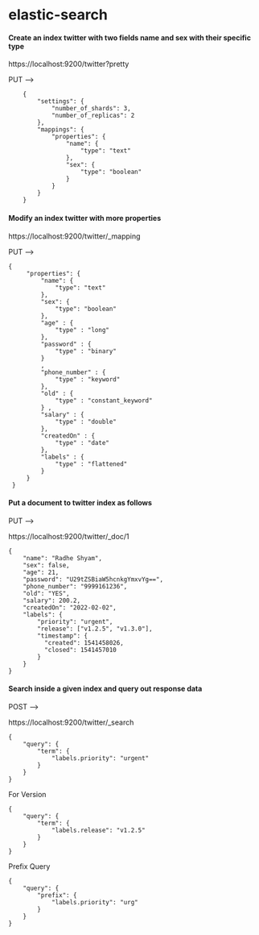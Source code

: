 # elastic-search

#### Create an index twitter with two fields name and sex with their specific type

https://localhost:9200/twitter?pretty

PUT --> 
```
    {
        "settings": {
            "number_of_shards": 3,
            "number_of_replicas": 2
        },
        "mappings": {
            "properties": {
                "name": {
                    "type": "text"
                },
                "sex": {
                    "type": "boolean"
                }
            }
        }
    }
```    
#### Modify an index twitter with more properties 

https://localhost:9200/twitter/_mapping

PUT -->
    
   ```
   {
        "properties": {
            "name": {
                "type": "text"
            },
            "sex": {
                "type": "boolean"
            },
            "age" : {
                "type" : "long"
            },
            "password" : {
                "type" : "binary"
            }
            ,
            "phone_number" : {
                "type" : "keyword"
            },
            "old" : {
                "type" : "constant_keyword"
            } ,
            "salary" : {
                "type" : "double"
            },
            "createdOn" : {
                "type" : "date"
            },
            "labels" : {
                "type" : "flattened"
            }
        }
    }
``` 
    
#### Put a document to twitter index as follows

PUT -->

https://localhost:9200/twitter/_doc/1
```
{
    "name": "Radhe Shyam",
    "sex": false,
    "age": 21,
    "password": "U29tZSBiaW5hcnkgYmxvYg==",
    "phone_number": "9999161236",
    "old": "YES",
    "salary": 200.2,
    "createdOn": "2022-02-02",
    "labels": {
        "priority": "urgent",
        "release": ["v1.2.5", "v1.3.0"],
        "timestamp": {
          "created": 1541458026,
          "closed": 1541457010
        }
    }
}
```
#### Search inside a given index and query out response data

POST -->

https://localhost:9200/twitter/_search

```
{
    "query": {
        "term": {
            "labels.priority": "urgent"
        }
    }
}
```
For Version

```
{
    "query": {
        "term": {
            "labels.release": "v1.2.5"
        }
    }
}
```
Prefix Query

```
{
    "query": {
        "prefix": {
            "labels.priority": "urg"
        }
    }
}
```
